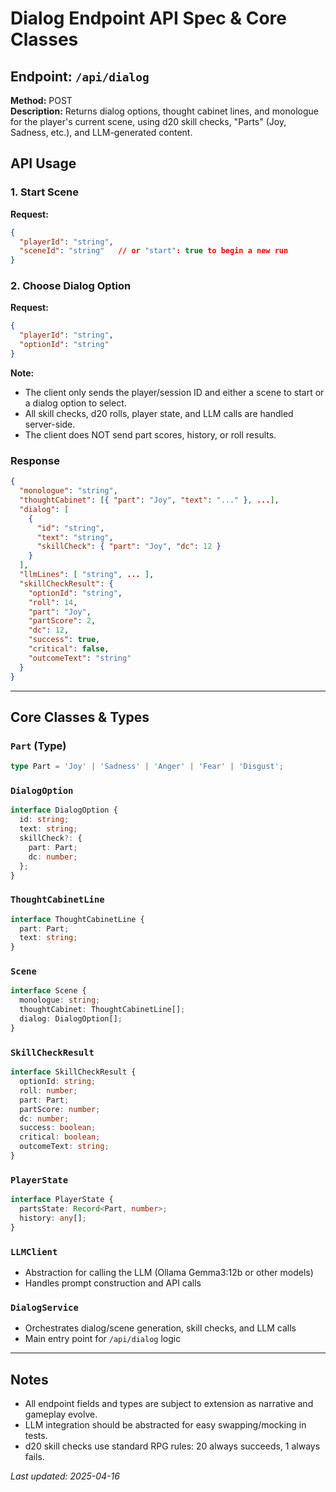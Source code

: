 # Dialog Endpoint API Spec & Core Classes

## Endpoint: `/api/dialog`
**Method:** POST  
**Description:** Returns dialog options, thought cabinet lines, and monologue for the player's current scene, using d20 skill checks, "Parts" (Joy, Sadness, etc.), and LLM-generated content.

## API Usage

### 1. Start Scene
**Request:**
```json
{
  "playerId": "string",
  "sceneId": "string"   // or "start": true to begin a new run
}
```

### 2. Choose Dialog Option
**Request:**
```json
{
  "playerId": "string",
  "optionId": "string"
}
```

**Note:**
- The client only sends the player/session ID and either a scene to start or a dialog option to select.
- All skill checks, d20 rolls, player state, and LLM calls are handled server-side.
- The client does NOT send part scores, history, or roll results.


### Response
```json
{
  "monologue": "string",
  "thoughtCabinet": [{ "part": "Joy", "text": "..." }, ...],
  "dialog": [
    {
      "id": "string",
      "text": "string",
      "skillCheck": { "part": "Joy", "dc": 12 }
    }
  ],
  "llmLines": [ "string", ... ],
  "skillCheckResult": {
    "optionId": "string",
    "roll": 14,
    "part": "Joy",
    "partScore": 2,
    "dc": 12,
    "success": true,
    "critical": false,
    "outcomeText": "string"
  }
}
```

---

## Core Classes & Types

### `Part` (Type)
```ts
type Part = 'Joy' | 'Sadness' | 'Anger' | 'Fear' | 'Disgust';
```

### `DialogOption`
```ts
interface DialogOption {
  id: string;
  text: string;
  skillCheck?: {
    part: Part;
    dc: number;
  };
}
```

### `ThoughtCabinetLine`
```ts
interface ThoughtCabinetLine {
  part: Part;
  text: string;
}
```

### `Scene`
```ts
interface Scene {
  monologue: string;
  thoughtCabinet: ThoughtCabinetLine[];
  dialog: DialogOption[];
}
```

### `SkillCheckResult`
```ts
interface SkillCheckResult {
  optionId: string;
  roll: number;
  part: Part;
  partScore: number;
  dc: number;
  success: boolean;
  critical: boolean;
  outcomeText: string;
}
```

### `PlayerState`
```ts
interface PlayerState {
  partsState: Record<Part, number>;
  history: any[];
}
```

### `LLMClient`
- Abstraction for calling the LLM (Ollama Gemma3:12b or other models)
- Handles prompt construction and API calls

### `DialogService`
- Orchestrates dialog/scene generation, skill checks, and LLM calls
- Main entry point for `/api/dialog` logic

---

## Notes
- All endpoint fields and types are subject to extension as narrative and gameplay evolve.
- LLM integration should be abstracted for easy swapping/mocking in tests.
- d20 skill checks use standard RPG rules: 20 always succeeds, 1 always fails.

_Last updated: 2025-04-16_
